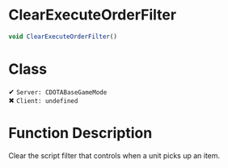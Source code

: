 # ClearExecuteOrderFilter
```js	
void ClearExecuteOrderFilter()
```
# Class
✔ `Server: CDOTABaseGameMode`  
✖ `Client: undefined`  

# Function Description
Clear the script filter that controls when a unit picks up an item.
